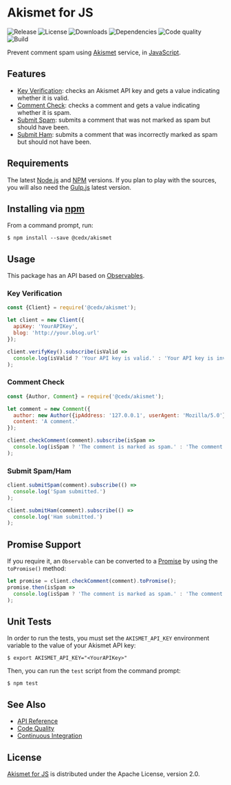 # Akismet for JS
![Release](https://img.shields.io/npm/v/@cedx/akismet.svg) ![License](https://img.shields.io/npm/l/@cedx/akismet.svg) ![Downloads](https://img.shields.io/npm/dt/@cedx/akismet.svg) ![Dependencies](https://img.shields.io/david/cedx/akismet.js.svg) ![Code quality](https://img.shields.io/codacy/grade/5886b7627a5947e58f51f11e9814fc56.svg) ![Build](https://img.shields.io/travis/cedx/akismet.js.svg)

Prevent comment spam using [Akismet](https://akismet.com) service, in [JavaScript](https://developer.mozilla.org/en-US/docs/Web/JavaScript).

## Features
- [Key Verification](https://akismet.com/development/api/#verify-key): checks an Akismet API key and gets a value indicating whether it is valid.
- [Comment Check](https://akismet.com/development/api/#comment-check): checks a comment and gets a value indicating whether it is spam.
- [Submit Spam](https://akismet.com/development/api/#submit-spam): submits a comment that was not marked as spam but should have been.
- [Submit Ham](https://akismet.com/development/api/#submit-ham): submits a comment that was incorrectly marked as spam but should not have been.

## Requirements
The latest [Node.js](https://nodejs.org) and [NPM](https://www.npmjs.com) versions.
If you plan to play with the sources, you will also need the [Gulp.js](http://gulpjs.com/) latest version.

## Installing via [npm](https://www.npmjs.com)
From a command prompt, run:

```shell
$ npm install --save @cedx/akismet
```

## Usage
This package has an API based on [Observables](http://reactivex.io/intro.html).

### Key Verification

```javascript
const {Client} = require('@cedx/akismet');

let client = new Client({
  apiKey: 'YourAPIKey',
  blog: 'http://your.blog.url'
});

client.verifyKey().subscribe(isValid =>
  console.log(isValid ? 'Your API key is valid.' : 'Your API key is invalid.')
);
```

### Comment Check

```javascript
const {Author, Comment} = require('@cedx/akismet');

let comment = new Comment({
  author: new Author({ipAddress: '127.0.0.1', userAgent: 'Mozilla/5.0'}),
  content: 'A comment.'
});

client.checkComment(comment).subscribe(isSpam =>
  console.log(isSpam ? 'The comment is marked as spam.' : 'The comment is marked as ham.')
);
```

### Submit Spam/Ham

```javascript
client.submitSpam(comment).subscribe(() =>
  console.log('Spam submitted.')
);

client.submitHam(comment).subscribe(() =>
  console.log('Ham submitted.')
);
```

## Promise Support
If you require it, an `Observable` can be converted to a [Promise](https://developer.mozilla.org/en-US/docs/Web/JavaScript/Reference/Global_Objects/Promise) by using the `toPromise()` method:

```javascript
let promise = client.checkComment(comment).toPromise();
promise.then(isSpam =>
  console.log(isSpam ? 'The comment is marked as spam.' : 'The comment is marked as ham.')
);
```

## Unit Tests
In order to run the tests, you must set the `AKISMET_API_KEY` environment variable to the value of your Akismet API key:

```shell
$ export AKISMET_API_KEY="<YourAPIKey>"
```

Then, you can run the `test` script from the command prompt:

```shell
$ npm test
```

## See Also
- [API Reference](https://cedx.github.io/akismet.js)
- [Code Quality](https://www.codacy.com/app/cedx/akismet-js)
- [Continuous Integration](https://travis-ci.org/cedx/akismet.js)

## License
[Akismet for JS](https://github.com/cedx/akismet.js) is distributed under the Apache License, version 2.0.
